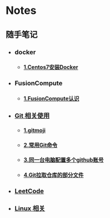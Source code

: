 # Notes
## 随手笔记
- ### docker
    - #### [1.Centos7安装Docker](docker/Centos7安装Docker.md)
- ### FusionCompute
    - #### [1.FusionCompute认识](FusionCompute/FusionCompute认识.md)


- ### [Git 相关使用](Git/README.md)
    - #### [1.gitmoji](./gitmoji.md)

    - #### [2.常用Git命令](Git/常用Git命令.md)
    - #### [3.同一台电脑配置多个github账号](Git/同一台电脑配置多个github账号.md)

    - #### [4.Git拉取仓库的部分文件](Git/Git拉取仓库的部分文件.md)


    
- ### [LeetCode](LeetCode/README.md)

- ### [Linux 相关](Linux/README.md)